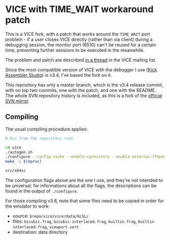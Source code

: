 # VICE with TIME_WAIT workaround patch

This is a VICE fork, with a patch that works around the `TIME_WAIT` port problem - if a user closes VICE directly (rather than via client) during a debugging session, the monitor port (6510) can't be reused for a certain time, preventing further sessions to be executed in the meanwhile.

The problem and patch are described [in a thread](https://sourceforge.net/p/vice-emu/mailman/vice-emu-mail/thread/6c74b5e5-1bde-361a-468a-1af7ff95f304%40Liss.pp.se/#msg37271531) in the VICE mailing list.

Since the most compatible version of VICE with the debugger I use ([Kick Assembler Studio](https://github.com/sanmont/vscode-kickass-studio)) is v3.4, I've based the fork on it.

This repository has only a master branch, which is the v3.4 release commit, with on top two commits, one with the patch, and one with the README. The whole SVN repository history is included, as this is a fork of the [official SVN mirror](https://github.com/VICE-Team/svn-mirror).

## Compiling

The usual compiling procedure applies:

```sh
# Run from the repository root.

cd vice
./autogen.sh
./configure --config-cache --enable-cpuhistory --enable-external-ffmpeg --disable-rs232 --disable-ipv6 --disable-realdevice
make -j $(nproc)

src/x64sc
```

The configuration flags above are the one I use, and they're not intended to be universal; for informations about all the flags, the descriptions can be found in the output of `./configure`.

For those compiling v3.6, note that some files need to be copied in order for the emulator to work:

- source: `$repo/vice/vice/data/GLSL/`
- files: `bicubic.frag`, `bicubic-interlaced.frag`, `builtin.frag`, `builtin-interlaced.frag`, `viewport.vert`
- destination: data directory
